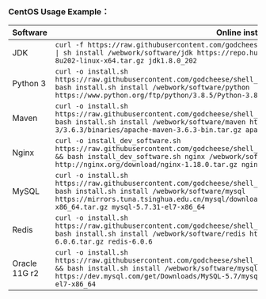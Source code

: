 
### CentOS Usage Example：

| Software | Online install | Offline install | Remark |
| -------- | -------------- | --------------- | ------ |
| JDK | ```curl -f https://raw.githubusercontent.com/godcheese/shell_bag/master/centos7/install_jdk.sh \| sh install /webwork/software/jdk https://repo.huaweicloud.com/java/jdk/8u202-b08/jdk-8u202-linux-x64.tar.gz jdk1.8.0_202``` | ```curl -o install_dev_software.sh https://raw.githubusercontent.com/godcheese/shell_bag/master/centos7/install_jdk.sh && bash install.sh install /webwork/software/jdk jdk-8u202-linux-x64.tar.gz jdk1.8.0_202``` | / |
| Python 3 | ```curl -o install.sh https://raw.githubusercontent.com/godcheese/shell_bag/master/centos7/install_python3.sh && bash install.sh install /webwork/software/python https://www.python.org/ftp/python/3.8.5/Python-3.8.5.tgz Python-3.8.5``` | ```curl -o install.sh https://raw.githubusercontent.com/godcheese/shell_bag/master/centos7/install_python3.sh && bash install.sh install /webwork/software/python Python-3.8.5.tgz Python-3.8.5``` | / |
| Maven | ```curl -o install.sh https://raw.githubusercontent.com/godcheese/shell_bag/master/centos7/install_maven.sh && bash install.sh install /webwork/software/maven https://downloads.apache.org/maven/maven-3/3.6.3/binaries/apache-maven-3.6.3-bin.tar.gz apache-maven-3.6.3``` | ```curl -o install.sh https://raw.githubusercontent.com/godcheese/shell_bag/master/centos7/install_maven.sh && bash install.sh install /webwork/software/maven apache-maven-3.6.3-bin.tar.gz apache-maven-3.6.3``` | / |
| Nginx | ```curl -o install_dev_software.sh https://raw.githubusercontent.com/godcheese/shell_bag/master/centos7/install_dev_software.sh && bash install_dev_software.sh nginx /webwork/software/nginx http://nginx.org/download/nginx-1.18.0.tar.gz nginx-1.18.0``` | ```curl -o install_dev_software.sh https://raw.githubusercontent.com/godcheese/shell_bag/master/centos7/install_dev_software.sh && bash install_dev_software.sh maven /webwork/software/nginx nginx-1.18.0.tar.gz nginx-1.18.0``` | / |
| MySQL | ```curl -o install.sh https://raw.githubusercontent.com/godcheese/shell_bag/master/centos7/install_mysql.sh && bash install.sh install /webwork/software/mysql https://mirrors.tuna.tsinghua.edu.cn/mysql/downloads/MySQL-5.7/mysql-5.7.31-el7-x86_64.tar.gz mysql-5.7.31-el7-x86_64``` | ```curl -o install.sh https://raw.githubusercontent.com/godcheese/shell_bag/master/centos7/install_mysql.sh && bash install.sh install /webwork/software/mysql mysql-5.7.31-el7-x86_64.tar.gz mysql-5.7.31-el7-x86_64``` | / |
| Redis | ```curl -o install.sh https://raw.githubusercontent.com/godcheese/shell_bag/master/centos7/install_redis.sh && bash install.sh install /webwork/software/redis http://download.redis.io/releases/redis-6.0.6.tar.gz redis-6.0.6``` | ```curl -o install.sh https://raw.githubusercontent.com/godcheese/shell_bag/master/centos7/install_dev_software.sh && bash install.sh install /webwork/software/redis redis-6.0.6.tar.gz redis-6.0.6``` | / |
| Oracle 11G r2 | ```curl -o install.sh https://raw.githubusercontent.com/godcheese/shell_bag/master/centos7/install_oracle11gr2.sh && bash install.sh install /webwork/software/mysql https://dev.mysql.com/get/Downloads/MySQL-5.7/mysql-5.7.31-el7-x86_64.tar.gz mysql-5.7.31-el7-x86_64``` | ```curl -o install.sh https://raw.githubusercontent.com/godcheese/shell_bag/master/centos7/install_oracle11gr2.sh && bash install.sh install /webwork/software/mysql mysql-5.7.31-el7-x86_64.tar.gz mysql-5.7.31-el7-x86_64``` | / |